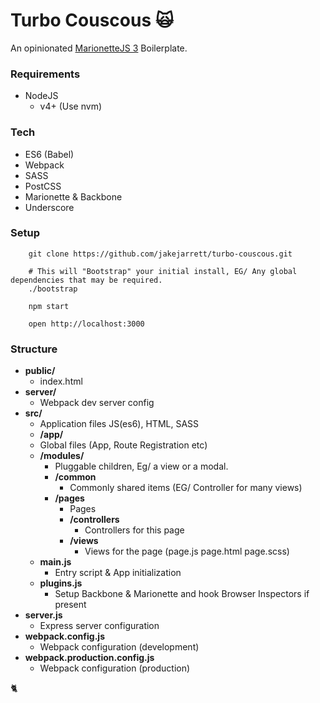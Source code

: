 # Turbo Couscous :scream_cat:
An opinionated [MarionetteJS 3](http://http://marionettejs.com/) Boilerplate.

### Requirements
- NodeJS
    - v4+ (Use nvm)

### Tech
- ES6 (Babel)
- Webpack
- SASS
- PostCSS
- Marionette & Backbone
- Underscore

### Setup
```
    git clone https://github.com/jakejarrett/turbo-couscous.git
    
    # This will "Bootstrap" your initial install, EG/ Any global dependencies that may be required.
    ./bootstrap
    
    npm start
    
    open http://localhost:3000
```

### Structure
- **public/**
    - index.html
- **server/**
    - Webpack dev server config
- **src/**
    - Application files JS(es6), HTML, SASS
    - **/app/**
    - Global files (App, Route Registration etc)
    - **/modules/**
        - Pluggable children, Eg/ a view or a modal.
        - **/common**
            - Commonly shared items (EG/ Controller for many views)
        - **/pages**
            - Pages
            - **/controllers**
                - Controllers for this page
            - **/views**
                - Views for the page (page.js page.html page.scss)
    - **main.js**
        - Entry script & App initialization
    - **plugins.js**
        - Setup Backbone & Marionette and hook Browser Inspectors if present
- **server.js**
    - Express server configuration
- **webpack.config.js**
    - Webpack configuration (development)
- **webpack.production.config.js**
    - Webpack configuration (production)

:cat2: 